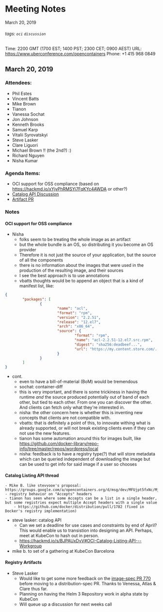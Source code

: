 # Meeting Notes
March 20, 2019

###### tags: `oci` `discussion`

Time: 2200 GMT (1700 EST; 1400 PST; 2300 CET; 0900 AEST)
URL: https://www.uberconference.com/opencontainers
Phone: +1 415 968 0849

## March 20, 2019

### Attendees:
  - Phil Estes
  - Vincent Batts
  - Mike Brown
  - Tianon
  - Vanessa Sochat
  - Jon Johnson
  - Kenneth Brooks
  - Samuel Karp
  - Vitalii Syrovatskyi
  - Steve Lasker
  - Clare Liguori
  - Michael Brown !! (the 2nd?) :)
  - Richard Nguyen
  - Nisha Kumar

### Agenda Items:
  - OCI support for OSS compliance (based on https://hackmd.io/xYjvPhRMSYi7FqKYc4AWDA or other?) 
  - [Catalog API Discussion](https://hackmd.io/s/BJPAUxDvV#OCI-Catalog-Listing-API---Workgroup)
  - [Artifact PR](https://github.com/opencontainers/image-spec/pull/770/)

### Notes
#### OCI support for OSS compliance
- Nisha
    - folks seem to be treating the whole image as an artifact
    - but the whole bundle is an OS, so distributing it you become an OS provider
    - Therefore it is not just the source of your application, but the source of all the components
    - there is no information about the images that were used in the production of the resulting image, and their sources
    - I see the best approach is to use annotations
    - vbatts thoughts would be to append an object that is a kind of manifest list, like:
```json
{
        "packages": [
                {
                        "name": "acl",
                        "format": "rpm",
                        "version": "2.2.51",
                        "release": "12.el7",
                        "arch": "x86_64",
                        "source": {
                                "format": "rpm",
                                "name": "acl-2.2.51-12.el7.src.rpm",
                                "digest": "sha256:deadbeef...",
                                "url": "https://my.content.store.com/..."
                        }
                }
        ]
}
```
- cont.
    - even to have a bill-of-material (BoM) would be tremendous
    - sochat: container-diff
    - this is very important, and there is some trickiness in having the runtime _and_ the source produced potentially out of band of each other, but tied to each other. From one you can discover the other. And clients can fetch only what they're interested in.
    - nisha: the other concern here is whether this is inventing new concepts that clients are not compatible with.
    - vbatts: that is definitely a point of this, to innovate withing what is already supported, or will not break existing clients even if they can not use the new features.
    - tianon has some automation around this for images built, like https://github.com/docker-library/repo-info/tree/master/repos/wordpress/local
    - nisha: feedback is to have a registry type(?) that will store metadata which can be queried independent of downloading the image but can be used to get info for said image if a user so chooses


#### Catalog Listing API thread
    - Mike B. like stevvooe's proposal: https://groups.google.com/a/opencontainers.org/d/msg/dev/MFUjpt5fxNc/MjXye3rhCQAJ
    - registry behavior on "Accepts" headers
    - tianon has seen where some Accepts can be a list in a single header, but some registries expect multiple Accept headers with a single value
        - https://github.com/docker/distribution/pull/1782 (fixed in Docker's registry implementation)
- steve lasker: catalog API
    - Can we set a deadline for use cases and constraints by end of April? This would enable us to transistion into designing an API. Perhaps, meet at KubeCon to hash out in person.
    - https://hackmd.io/s/BJPAUxDvV#OCI-Catalog-Listing-API---Workgroup
- mike b. to set of a gathering at KubeCon Barcelona

#### Registry Artifacts

- Steve Lasker
    - Would like to get some more feedback on the [image-spec PR 770](https://github.com/opencontainers/image-spec/pull/770/) before moving to a distribution-spec PR. Thanks to Venessa, Atlas & Clare thus far.
    - Planning on having the Helm 3 Repository work in alpha state by KubeCon
    - Will queue up a discussion for next weeks call
